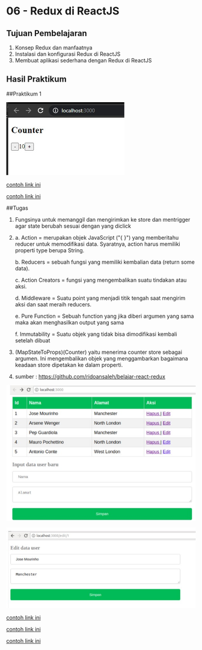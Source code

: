 # 06 - Redux di ReactJS

## Tujuan Pembelajaran

1. Konsep Redux dan manfaatnya
2. Instalasi dan konfigurasi Redux di ReactJS
3. Membuat aplikasi sederhana dengan Redux di ReactJS

## Hasil Praktikum

##Praktikum 1


![LINK GAMBAR](img/praktikum1.jpg)


[contoh link ini](../../src/06_redux/App.js)

[contoh link ini](../../src/06_redux/index.js)


##Tugas
1. Fungsinya untuk memanggil dan mengirimkan ke store dan mentrigger agar state berubah sesuai dengan yang diclick

2. 
    a. Action = merupakan objek JavaScript ("{ }") yang memberitahu reducer untuk memodifikasi data. Syaratnya, action harus memiliki properti type berupa String.

    b. Reducers = sebuah fungsi yang memiliki kembalian data (return some data).

    c. Action Creators = fungsi yang mengembalikan suatu tindakan atau aksi.

    d. Middleware = Suatu point yang menjadi titik tengah saat mengirim aksi dan saat meraih reducers.

    e. Pure Function = Sebuah function yang jika diberi argumen yang sama maka akan menghasilkan output yang sama

    f. Immutability = Suatu objek yang tidak bisa dimodifikasi kembali setelah dibuat

3. (MapStateToProps)(Counter) yaitu menerima counter store sebagai argumen. Ini mengembalikan objek yang menggambarkan bagaimana keadaan store dipetakan ke dalam properti.

4. sumber : https://github.com/ridoansaleh/belajar-react-redux


![LINK](img/1.jpg)

![LINK](img/2.jpg)

[contoh link ini](../../src/06_redux/index2.js)

[contoh link ini](../../src/06_redux/AppContainer.js)

[contoh link ini](../../src/06_redux/user-action.js)



